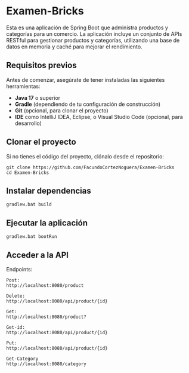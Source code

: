 # Examen-Bricks

Esta es una aplicación de Spring Boot que administra productos y categorías para un comercio. La aplicación incluye un conjunto de APIs RESTful para gestionar productos y categorías, utilizando una base de datos en memoria y caché para mejorar el rendimiento.

## Requisitos previos

Antes de comenzar, asegúrate de tener instaladas las siguientes herramientas:

- **Java 17** o superior
- **Gradle** (dependiendo de tu configuración de construcción)
- **Git** (opcional, para clonar el proyecto)
- **IDE** como IntelliJ IDEA, Eclipse, o Visual Studio Code (opcional, para desarrollo)

## Clonar el proyecto

Si no tienes el código del proyecto, clónalo desde el repositorio:

```
git clone https://github.com/FacundoCortezNoguera/Examen-Bricks
cd Examen-Bricks
```
## Instalar dependencias
```
gradlew.bat build
```

## Ejecutar la aplicación
```
gradlew.bat bootRun
```

## Acceder a la API
Endpoints:
```
Post:
http://localhost:8080/product

Delete:
http://localhost:8080/api/product/{id}

Get:
http://localhost:8080/product?

Get-id:
http://localhost:8080/api/product/{id}

Put:
http://localhost:8080/api/product/{id}

Get-Category
http://localhost:8080/category
```
